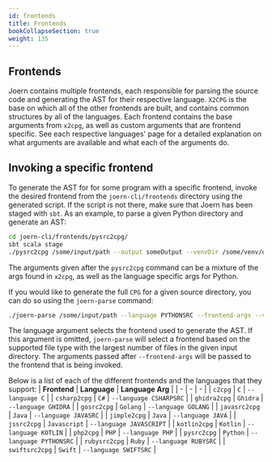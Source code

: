 ```yaml
---
id: frontends 
title: Frontends
bookCollapseSection: true
weight: 135
---
```


## Frontends

Joern contains multiple frontends, each responsible for parsing the source code and generating the AST for their respective language. `X2CPG` is the base on which all of the other frontends are built, and contains common structures by all of the languages. Each frontend contains the base arguments from `x2cpg`, as well as custom arguments that are frontend specific. See each respective languages' page for a detailed explanation on what arguments are available and what each of the arguments do.

## Invoking a specific frontend
To generate the AST for for some program with a specific frontend, invoke the desired frontend from the `joern-cli/frontends` directory using the generated script. If the script is not there, make sure that Joern has been staged with `sbt`. As an example, to parse a given Python directory and generate an AST:
```bash
cd joern-cli/frontends/pysrc2cpg/
sbt scala stage
./pysrc2cpg /some/input/path --output someOutput --venvDir /some/venv/dir
```
The arguments given after the `pysrc2cpg` command can be a mixture of the args found in `x2cpg`, as well as the language specific args for Python.

If you would like to generate the full `CPG` for a given source directory, you can do so using the `joern-parse` command:
```bash
./joern-parse /some/input/path --language PYTHONSRC --frontend-args --venvDir /some/venv/dir
```
The language argument selects the frontend used to generate the AST. If this argument is omitted, `joern-parse` will select a frontend based on the supported file type with the largest number of files in the given input directory. The arguments passed after `--frontend-args` will be passed to the frontend that is being invoked.

Below is a list of each of the different frontends and the languages that they support:
| **Frontend** | **Language** | **Language Arg** |
| - | - | - |
| `c2cpg` | `C` | `--language C` |
| `csharp2cpg` | `C#` | `--language CSHARPSRC` |
| `ghidra2cpg` | `Ghidra` | `--language GHIDRA` |
| `gosrc2cpg` | `Golang` | `--language GOLANG` |
| `javasrc2cpg` | `Java` | `--language JAVASRC` |
| `jimple2cpg` | `Java` | `--language JAVA` |
| `jssrc2cpg` | `Javascript` | `--language JAVASCRIPT` |
| `kotlin2cpg` | `Kotlin` | `--language KOTLIN` |
| `php2cpg` | `PHP` | `--language PHP` |
| `pysrc2cpg` | `Python` | `--language PYTHONSRC` |
| `rubysrc2cpg` | `Ruby` | `--language RUBYSRC` | 
| `swiftsrc2cpg` | `Swift` | `--language SWIFTSRC` |

